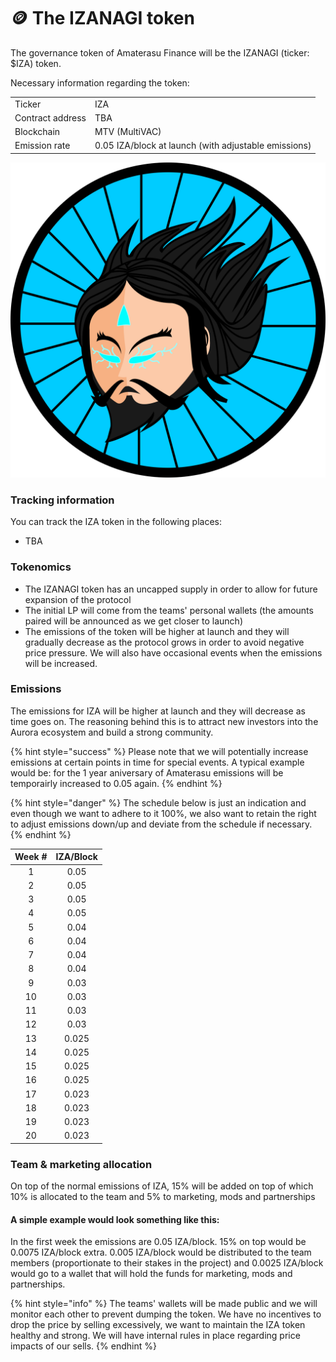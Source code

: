 # 🪙 The IZANAGI token

The governance token of Amaterasu Finance will be the IZANAGI (ticker: $IZA) token.

Necessary information regarding the token:

|                  |                                                      |
| ---------------- | ---------------------------------------------------- |
| Ticker           | IZA                                                  |
| Contract address | TBA                                                  |
| Blockchain       | MTV (MultiVAC)                                       |
| Emission rate    | 0.05 IZA/block at launch (with adjustable emissions) |

![IZANAGI token](<../.gitbook/assets/Izanagi light blue - transparent (2).png>)

### Tracking information

You can track the IZA token in the following places:

* TBA

### Tokenomics

* The IZANAGI token has an uncapped supply in order to allow for future expansion of the protocol
* The initial LP will come from the teams' personal wallets (the amounts paired will be announced as we get closer to launch)
* The emissions of the token will be higher at launch and they will gradually decrease as the protocol grows in order to avoid negative price pressure. We will also have occasional events when the emissions will be increased.

### Emissions

The emissions for IZA will be higher at launch and they will decrease as time goes on. The reasoning behind this is to attract new investors into the Aurora ecosystem and build a strong community.

{% hint style="success" %}
Please note that we will potentially increase emissions at certain points in time for special events. A typical example would be: for the 1 year aniversary of Amaterasu emissions will be temporairly increased to 0.05 again.
{% endhint %}

{% hint style="danger" %}
The schedule below is just an indication and even though we want to adhere to it 100%, we also want to retain the right to adjust emissions down/up and deviate from the schedule if necessary.
{% endhint %}

| Week # | IZA/Block |
| :----: | :-------: |
|    1   |    0.05   |
|    2   |    0.05   |
|    3   |    0.05   |
|    4   |    0.05   |
|    5   |    0.04   |
|    6   |    0.04   |
|    7   |    0.04   |
|    8   |    0.04   |
|    9   |    0.03   |
|   10   |    0.03   |
|   11   |    0.03   |
|   12   |    0.03   |
|   13   |   0.025   |
|   14   |   0.025   |
|   15   |   0.025   |
|   16   |   0.025   |
|   17   |   0.023   |
|   18   |   0.023   |
|   19   |   0.023   |
|   20   |   0.023   |

### Team & marketing allocation

On top of the normal emissions of IZA, 15% will be added on top of which 10% is allocated to the team and 5% to marketing, mods and partnerships

#### A simple example would look something like this:

In the first week the emissions are 0.05 IZA/block. 15% on top would be 0.0075 IZA/block extra. 0.005 IZA/block would be distributed to the team members (proportionate to their stakes in the project) and 0.0025 IZA/block would go to a wallet that will hold the funds for marketing, mods and partnerships.

{% hint style="info" %}
The teams' wallets will be made public and we will monitor each other to prevent dumping the token. We have no incentives to drop the price by selling excessively, we want to maintain the IZA token healthy and strong. We will have internal rules in place regarding price impacts of our sells.
{% endhint %}
